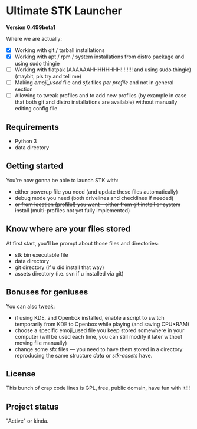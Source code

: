 # Ultimate STK Launcher

**Version 0.499beta1**

Where we are actually:

- [x] Working with git / tarball installations
- [x] Working with apt / rpm / system installations from distro package and using sudo thingie
- [ ] Working with flatpak (AAAAAAHHHHHHHH!!!!!!!! ~~and using sudo thingie~~) (maybit, pls try and tell me)
- [ ] Making *emoji_used* file and *sfx* files _per profile_ and not in general section
- [ ] Allowing to tweak profiles and to add new profiles (by example in case that both git and distro installations are available) without manually editing config file

## Requirements

- Python 3
- data directory

## Getting started

You're now gonna be able to launch STK with:

- either powerup file you need (and update these files automatically)
- debug mode you need (both drivelines and checklines if needed)
- ~~or from location (profile!) you want – either from git install or system install~~ (multi-profiles not yet fully implemented)

## Know where are your files stored

At first start, you'll be prompt about those files and directories:
- stk bin executable file
- data directory
- git directory (if u did install that way)
- assets directory (i.e. svn if u installed via git)

## Bonuses for geniuses

You can also tweak:
- if using KDE, and Openbox installed, enable a script to switch temporarily from KDE to Openbox while playing (and saving CPU×RAM)
- choose a specific emoji_used file you keep stored somewhere in your computer (will be used each time, you can still modify it later without moving file manually)
- change some sfx files — you need to have them stored in a directory reproducing the same structure _data_ or _stk-assets_ have. 

## License
This bunch of crap code lines is GPL, free, public domain, have fun with it!!!

## Project status
"Active" or kinda.
